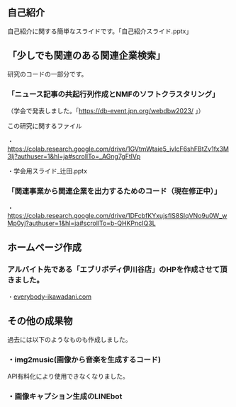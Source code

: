 ## 自己紹介
自己紹介に関する簡単なスライドです。「自己紹介スライド.pptx」



## 「少しでも関連のある関連企業検索」
 研究のコードの一部分です。
### 「ニュース記事の共起行列作成とNMFのソフトクラスタリング」

（学会で発表しました。「https://db-event.jpn.org/webdbw2023/
」）

この研究に関するファイル

・https://colab.research.google.com/drive/1GVtmWtaie5_ivlcF6shFBtZv1fx3M3Ij?authuser=1&hl=ja#scrollTo=_AGng7gFtlVp

・学会用スライド_辻田.pptx


### 「関連事業から関連企業を出力するためのコード（現在修正中）」
・https://colab.research.google.com/drive/1DFcbfKYxujsflS8SIqVNo9u0W_wMp0yj?authuser=1&hl=ja#scrollTo=b-QHKPncIQ3L


## ホームページ作成 
### アルバイト先である「エブリボディ伊川谷店」のHPを作成させて頂きました。
・[everybody-ikawadani.com](https://everybody-ikawadani.com/)


## その他の成果物
過去には以下のようなものも作成しました。
### ・img2music(画像から音楽を生成するコード)
API有料化により使用できなくなりました。
### ・画像キャプション生成のLINEbot

